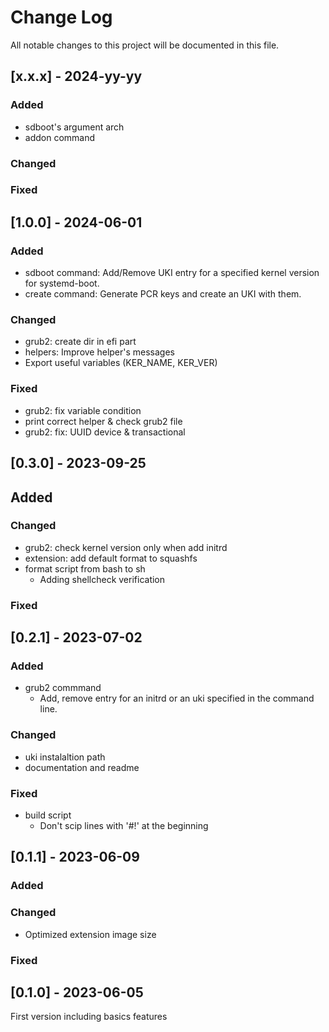 # Change Log

All notable changes to this project will be documented in this file.

## [x.x.x] - 2024-yy-yy

### Added

- sdboot's argument arch
- addon command

### Changed

### Fixed

## [1.0.0] - 2024-06-01

### Added

- sdboot command: Add/Remove UKI entry for a specified kernel version for
  systemd-boot.
- create command: Generate PCR keys and create an UKI with them.

### Changed

- grub2: create dir in efi part
- helpers: Improve helper's messages
- Export useful variables (KER_NAME, KER_VER)

### Fixed

- grub2: fix variable condition
- print correct helper & check grub2 file
- grub2: fix: UUID device & transactional

## [0.3.0] - 2023-09-25

## Added

### Changed

- grub2: check kernel version only when add initrd
- extension: add default format to squashfs
- format script from bash to sh
  - Adding shellcheck verification

### Fixed

## [0.2.1] - 2023-07-02

### Added

- grub2 commmand
  - Add, remove entry for an initrd or an uki specified in the command line.

### Changed

- uki instalaltion path
- documentation and readme

### Fixed

- build script
  - Don't scip lines with '#!' at the beginning

## [0.1.1] - 2023-06-09

### Added

### Changed

- Optimized extension image size

### Fixed

## [0.1.0] - 2023-06-05

First version including basics features
